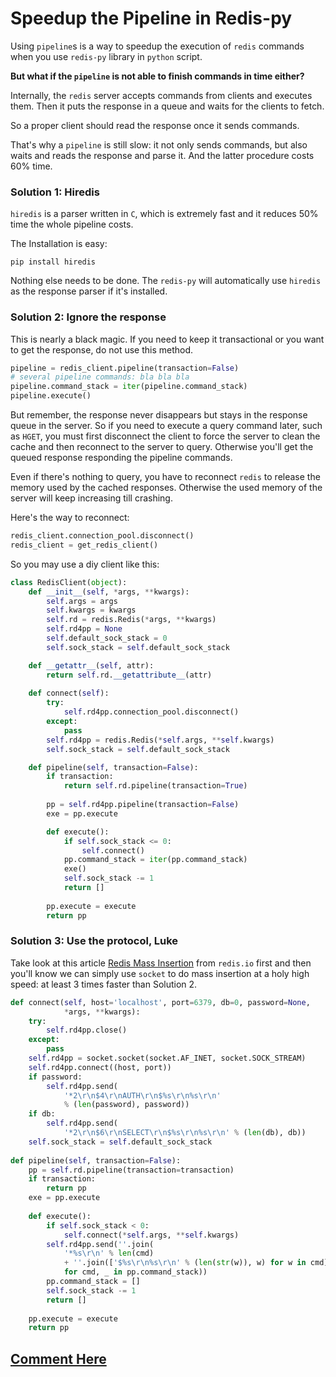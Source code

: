 # Speedup the Pipeline in Redis-py

Using `pipeline`s is a way to speedup the execution of `redis` commands when you use `redis-py` library in `python` script.

**But what if the `pipeline` is not able to finish commands in time either?**

Internally, the `redis` server accepts commands from clients and executes them. Then it puts the response in a queue and waits for the clients to fetch.

So a proper client should read the response once it sends commands.

That's why a `pipeline` is still slow: it not only sends commands, but also waits and reads the response and parse it. And the latter procedure costs 60% time.

### Solution 1: Hiredis

`hiredis` is a parser written in `C`, which is extremely fast and it reduces 50% time the whole pipeline costs. 

The Installation is easy:

    pip install hiredis

Nothing else needs to be done. The `redis-py` will automatically use `hiredis` as the response parser if it's installed.

### Solution 2: Ignore the response

This is nearly a black magic. If you need to keep it transactional or you want to get the response, do not use this method.

```python
pipeline = redis_client.pipeline(transaction=False)
# several pipeline commands: bla bla bla
pipeline.command_stack = iter(pipeline.command_stack)
pipeline.execute()
```

But remember, the response never disappears but stays in the response queue in the server. So if you need to execute a query command later, such as `HGET`, you must first disconnect the client to force the server to clean the cache and then reconnect to the server to query. Otherwise you'll get the queued response responding the pipeline commands.

Even if there's nothing to query, you have to reconnect `redis` to release the memory used by the cached responses. Otherwise the used memory of the server will keep increasing till crashing.

Here's the way to reconnect:

```python
redis_client.connection_pool.disconnect()
redis_client = get_redis_client()
```

So you may use a diy client like this:

```python
class RedisClient(object):
    def __init__(self, *args, **kwargs):
        self.args = args
        self.kwargs = kwargs
        self.rd = redis.Redis(*args, **kwargs)
        self.rd4pp = None
        self.default_sock_stack = 0
        self.sock_stack = self.default_sock_stack

    def __getattr__(self, attr):
        return self.rd.__getattribute__(attr)
    
    def connect(self):
        try:
            self.rd4pp.connection_pool.disconnect()
        except:
            pass
        self.rd4pp = redis.Redis(*self.args, **self.kwargs)
        self.sock_stack = self.default_sock_stack

    def pipeline(self, transaction=False):
        if transaction:
            return self.rd.pipeline(transaction=True)
            
        pp = self.rd4pp.pipeline(transaction=False)
        exe = pp.execute

        def execute():
            if self.sock_stack <= 0:
                self.connect()
            pp.command_stack = iter(pp.command_stack)
            exe()
            self.sock_stack -= 1
            return []
            
        pp.execute = execute
        return pp
```

### Solution 3: Use the protocol, Luke

Take look at this article [Redis Mass Insertion](http://redis.io/topics/mass-insert) from `redis.io` first and then you'll know we can simply use `socket` to do mass insertion at a holy high speed: at least 3 times faster than Solution 2.

```python
def connect(self, host='localhost', port=6379, db=0, password=None,
            *args, **kwargs):
    try:
        self.rd4pp.close()
    except:
        pass
    self.rd4pp = socket.socket(socket.AF_INET, socket.SOCK_STREAM)
    self.rd4pp.connect((host, port))
    if password:
        self.rd4pp.send(
            '*2\r\n$4\r\nAUTH\r\n$%s\r\n%s\r\n'
            % (len(password), password))
    if db:
        self.rd4pp.send(
            '*2\r\n$6\r\nSELECT\r\n$%s\r\n%s\r\n' % (len(db), db))
    self.sock_stack = self.default_sock_stack
    
def pipeline(self, transaction=False):
    pp = self.rd.pipeline(transaction=transaction)
    if transaction:
        return pp
    exe = pp.execute
        
    def execute():
        if self.sock_stack < 0:
            self.connect(*self.args, **self.kwargs)
        self.rd4pp.send(''.join(
            '*%s\r\n' % len(cmd)
            + ''.join(['$%s\r\n%s\r\n' % (len(str(w)), w) for w in cmd])
            for cmd, _ in pp.command_stack))
        pp.command_stack = []
        self.sock_stack -= 1
        return []
        
    pp.execute = execute
    return pp
```

## [Comment Here](https://github.com/cf020031308/cf020031308.github.io/issues/12)
